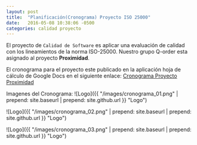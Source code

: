 ```yaml
---
layout: post
title:  "Planificación(Cronograma) Proyecto ISO 25000"
date:   2016-05-08 10:38:06 -0500
categories: calidad proyecto
---
```


El proyecto de `Calidad de Software` es aplicar una evaluación de calidad con los lineamientos de la norma ISO-25000.
Nuestro grupo Q-order esta asignado al proyecto **Proximidad**.

El cronograma para el proyecto este publicado en la aplicación hoja de cálculo de Google Docs en el siguiente enlace: 
[Cronograma Proyecto Proximidad](https://docs.google.com/spreadsheets/d/1kWlA4UYrcmWn6c5gojvDqqT_Wz1tCfqaVUq9hbWA1M0/edit "Cronograma Proyecto Proximidad")

Imagenes del Cronograma:
![Logo]({{ "/images/cronograma_01.png" | prepend: site.baseurl | prepend: site.github.url }} "Logo")

![Logo]({{ "/images/cronograma_02.png" | prepend: site.baseurl | prepend: site.github.url }} "Logo")

![Logo]({{ "/images/cronograma_03.png" | prepend: site.baseurl | prepend: site.github.url }} "Logo")
